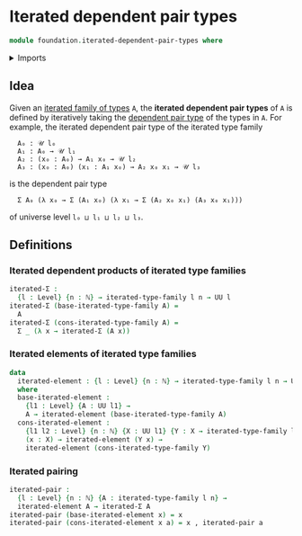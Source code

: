 # Iterated dependent pair types

```agda
module foundation.iterated-dependent-pair-types where
```

<details><summary>Imports</summary>

```agda
open import elementary-number-theory.natural-numbers

open import foundation.dependent-pair-types
open import foundation.iterated-type-families
open import foundation.universe-levels
```

</details>

## Idea

Given an [iterated family of types](foundation.iterated-type-families.md) `A`,
the **iterated dependent pair types** of `A` is defined by iteratively taking
the [dependent pair type](foundation.dependent-pair-types.md) of the types in
`A`. For example, the iterated dependent pair type of the iterated type family

```text
  A₀ : 𝒰 l₀
  A₁ : A₀ → 𝒰 l₁
  A₂ : (x₀ : A₀) → A₁ x₀ → 𝒰 l₂
  A₃ : (x₀ : A₀) (x₁ : A₁ x₀) → A₂ x₀ x₁ → 𝒰 l₃
```

is the dependent pair type

```text
  Σ A₀ (λ x₀ → Σ (A₁ x₀) (λ x₁ → Σ (A₂ x₀ x₁) (A₃ x₀ x₁)))
```

of universe level `l₀ ⊔ l₁ ⊔ l₂ ⊔ l₃`.

## Definitions

### Iterated dependent products of iterated type families

```agda
iterated-Σ :
  {l : Level} {n : ℕ} → iterated-type-family l n → UU l
iterated-Σ (base-iterated-type-family A) =
  A
iterated-Σ (cons-iterated-type-family A) =
  Σ _ (λ x → iterated-Σ (A x))
```

### Iterated elements of iterated type families

```agda
data
  iterated-element : {l : Level} {n : ℕ} → iterated-type-family l n → UUω
  where
  base-iterated-element :
    {l1 : Level} {A : UU l1} →
    A → iterated-element (base-iterated-type-family A)
  cons-iterated-element :
    {l1 l2 : Level} {n : ℕ} {X : UU l1} {Y : X → iterated-type-family l2 n} →
    (x : X) → iterated-element (Y x) →
    iterated-element (cons-iterated-type-family Y)
```

### Iterated pairing

```agda
iterated-pair :
  {l : Level} {n : ℕ} {A : iterated-type-family l n} →
  iterated-element A → iterated-Σ A
iterated-pair (base-iterated-element x) = x
iterated-pair (cons-iterated-element x a) = x , iterated-pair a
```
